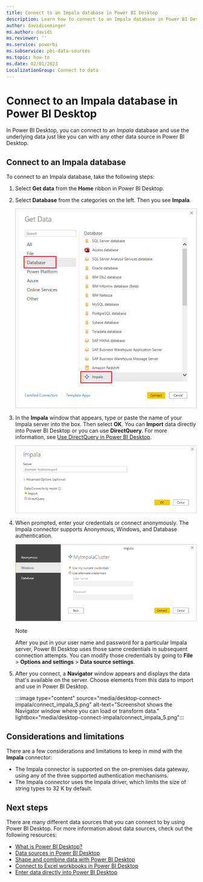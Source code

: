 ```yaml
---
title: Connect to an Impala database in Power BI Desktop
description: Learn how to connect to an Impala database in Power BI Desktop to use the underlying data just like you can with any other data source.
author: davidiseminger
ms.author: davidi
ms.reviewer: ''
ms.service: powerbi
ms.subservice: pbi-data-sources
ms.topic: how-to
ms.date: 02/01/2023
LocalizationGroup: Connect to data
---
```

# Connect to an Impala database in Power BI Desktop

In Power BI Desktop, you can connect to an *Impala* database and use the underlying data just like you can with any other data source in Power BI Desktop.

## Connect to an Impala database

To connect to an Impala database, take the following steps:

1. Select **Get data** from the **Home** ribbon in Power BI Desktop.

1. Select **Database** from the categories on the left. Then you see **Impala**.

    ![Screenshot shows the Get Data dialog with Impala selected.](media/desktop-connect-impala/connect_impala_2.png)

1. In the **Impala** window that appears, type or paste the name of your Impala server into the box. Then select **OK**. You can **Import** data directly into Power BI Desktop or you can use **DirectQuery**. For more information, see [Use DirectQuery in Power BI Desktop](desktop-use-directquery.md).

    ![Screenshot shows the Impala window, where you can enter your server.](media/desktop-connect-impala/connect_impala_3a.png)

1. When prompted, enter your credentials or connect anonymously. The Impala connector supports Anonymous, Windows, and Database authentication.

    ![Screenshot shows the Impala dialog where you authenticate your connection.](media/desktop-connect-impala/connect_impala_4.png)

    > [!NOTE]
    > After you put in your user name and password for a particular Impala server, Power BI Desktop uses those same credentials in subsequent connection attempts. You can modify those credentials by going to **File** > **Options and settings** > **Data source settings**.

1. After you connect, a **Navigator** window appears and displays the data that's available on the server. Choose elements from this data to import and use in Power BI Desktop.

   :::image type="content" source="media/desktop-connect-impala/connect_impala_5.png" alt-text="Screenshot shows the Navigator window where you can load or transform data." lightbox="media/desktop-connect-impala/connect_impala_5.png":::

## Considerations and limitations

There are a few considerations and limitations to keep in mind with the **Impala** connector:

* The Impala connector is supported on the on-premises data gateway, using any of the three supported authentication mechanisms.
* The Impala connector uses the Impala driver, which limits the size of string types to 32 K by default.

## Next steps

There are many different data sources that you can connect to by using Power BI Desktop. For more information about data sources, check out the following resources:

* [What is Power BI Desktop?](../fundamentals/desktop-what-is-desktop.md)
* [Data sources in Power BI Desktop](desktop-data-sources.md)
* [Shape and combine data with Power BI Desktop](desktop-shape-and-combine-data.md)
* [Connect to Excel workbooks in Power BI Desktop](desktop-connect-excel.md)   
* [Enter data directly into Power BI Desktop](desktop-enter-data-directly-into-desktop.md)   
